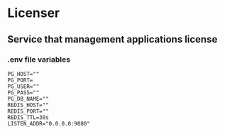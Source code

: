 # Licenser
## Service that management applications license
### .env file variables
```
PG_HOST=""
PG_PORT=
PG_USER=""
PG_PASS=""
PG_DB_NAME=""
REDIS_HOST=""
REDIS_PORT=""
REDIS_TTL=30s
LISTEN_ADDR="0.0.0.0:9080"
```